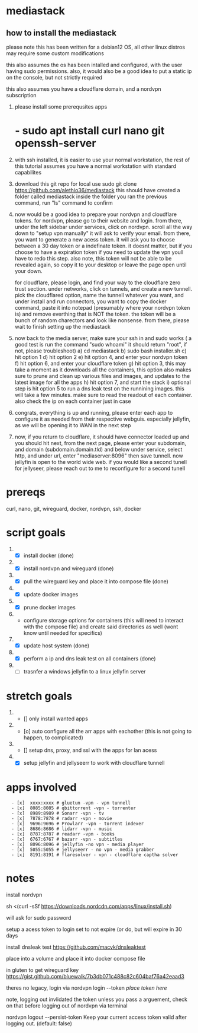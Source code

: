 # mediastack
## how to install the mediastack
please note this has been written for a debian12 OS, all other linux distros may require some custom modifications

this also assumes the os has been intalled and configured, with the user having sudo permissions. also, it would also be a good idea to put a static ip on the console, but not strictly required

this also assumes you have a cloudflare domain, and a nordvpn subscription

1) please install some prerequsites apps
   #       -      sudo apt install curl nano git openssh-server

2) with ssh installed, it is easier to use your normal workstation, the rest of this tutorial assumes you have a normal workstation with standard capabilites

3) download this git repo for local use
         sudo git clone https://github.com/alethio36/mediastack
   this should have created a folder called mediastack inside the folder you ran the previous command, run "ls" command to confirm

4) now would be a good idea to prepare your nordvpn and cloudflare tokens.
   for nordvpn, please go to their website and login. from there, under the left sidebar under services, click on nordvpn. scroll all the way down to "setup vpn manually" it will ask to verify your email. from there, you want to generate a new acess token. it will ask you to choose between a 30 day token or a indefinate token. it doesnt matter, but if you choose to have a expiration token if you need to update the vpn youll have to redo this step. also note, this token will not be able to be revealed again, so copy it to your desktop or leave the page open until your down.

   for cloudflare, please login, and find your way to the cloudflare zero trust section. under networks, click on tunnels, and create a new tunnell. pick the cloudflared option, name the tunnell whatever you want, and under install and run connectors, you want to copy the docker command, paste it into notepad (presumably where your nordvpn token is) and remove everthing that is NOT the token. the token will be a bunch of random charectors and look like nonsense. from there, please wait to finish setting up the mediastack

5) now back to the media server, make sure your ssh in and sudo works ( a good test is run the command "sudo whoami" it should return "root", if not, please troubleshoot)
         a) cd mediastack
         b) sudo bash installer.sh
         c) hit option 1
         d) hit option 2
         e) hit option 4, and enter your nordvpn token
         f) hit option 6, and enter your cloudflare token
         g) hit option 3, this may take a moment as it downloads all the containers, this option also makes sure to prune and clean up various files and images, and updates to the latest image for all the apps
         h) hit option 7, and start the stack
         i) optional step is hit option 5 to run a dns leak test on the runnining images. this will take a few minutes. make sure to read the readout of each container. also check the ip on each container just in case

6) congrats, everything is up and running, please enter each app to configure it as needed from their respective webguis. especially jellyfin, as we will be opening it to WAN in the next step
7) now, if you return to cloudflare, it should have connector loaded up and you should hit next, from the next page, please enter your subdomain, and domain (subdomain.domain.tld) and below under service, select http, and under url, enter "mediaserver:8096" then save tunnell. now jellyfin is open to the world wide web. if you would like a second tunell for jellyseer, please reach out to me to reconfigure for a second tunell



# prereqs
curl, nano, git, wireguard, docker, nordvpn, ssh, docker

# script goals
1) - [x] install docker (done)
2) - [x] install nordvpn and wireguard (done)
3) - [x] pull the wireguard key and place it into compose file (done)
4) - [x] update docker images
5) - [x] prune docker images
6) -  configure storage options for containers (this will need to interact with the compose file) and create said directories as well (wont know until needed for specifics)
7) - [x] update host system (done)
8) - [x] perform a ip and dns leak test on all containers (done)
9) - [ ] trasnfer a windows jellyfin to a linux jellyfin server

# stretch goals
1) - [] only install wanted apps
2) - [o] auto configure all the arr apps with eachother (this is not going to happen, to complicated)
3) - [] setup dns, proxy, and ssl with the apps for lan acess 
4) - [x] setup jellyfin and jellyseerr to work with cloudflare tunnell

# apps involved 

      - [x]  xxxx:xxxx # gluetun -vpn - vpn tunnell
      - [x]  8085:8085 # qbittorrent -vpn - torrenter
      - [x]  8989:8989 # Sonarr -vpn - tv 
      - [x]  7878:7878 # radarr -vpn - movie
      - [x]  9696:9696 # Prowlarr -vpn - torrent indexer
      - [x]  8686:8686 # lidarr -vpn - music
      - [x]  8787:8787 # readarr -vpn - books
      - [x]  6767:6767 # bazarr -vpn - subtitles
      - [x]  8096:8096 # jellyfin -no vpn - media player
      - [x]  5055:5055 # jellyseerr - no vpn - media grabber
      - [x]  8191:8191 # flaresolver - vpn - cloudflare captha solver





# notes

install nordvpn

sh <(curl -sSf https://downloads.nordcdn.com/apps/linux/install.sh)

will ask for sudo password

setup a acess token to login
set to not expire (or do, but will expire in 30 days


install dnsleak test
https://github.com/macvk/dnsleaktest

place into a volume and place it into docker compose file


in gluten to get wireguard key
https://gist.github.com/bluewalk/7b3db071c488c82c604baf76a42eaad3

theres no legacy, login via nordvpn login --token *place token here*

note, logging out invlidated the token unless you pass a arguement, check on that before logging out of nordvpn via terminal

nordvpn logout  --persist-token  Keep your current access token valid after logging out. (default: false)


